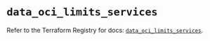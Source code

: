 # `data_oci_limits_services`

Refer to the Terraform Registry for docs: [`data_oci_limits_services`](https://registry.terraform.io/providers/oracle/oci/6.18.0/docs/data-sources/limits_services).

